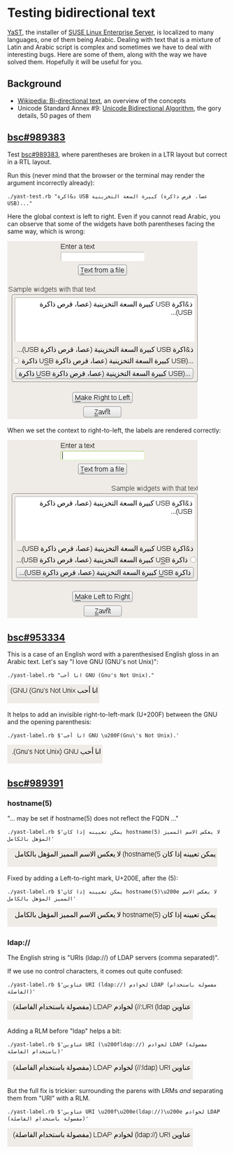# Testing bidirectional text

[YaST][], the installer of [SUSE Linux Enterprise Server][SLES], is localized
to many languages, one of them being Arabic. Dealing with text that is a
mixture of Latin and Arabic script is complex and sometimes we have to deal
with interesting bugs. Here are some of them, along with the way we have
solved them. Hopefully it will be useful for you.

[YaST]: http://yast.github.io/
[SLES]: https://www.suse.com/products/server

## Background

* [Wikipedia: Bi-directional text][w], an overview of the concepts
* Unicode Standard Annex #9: [Unicode Bidirectional Algorithm][u], the gory
  details, 50 pages of them

[w]: https://en.wikipedia.org/wiki/Bi-directional_text
[u]: http://www.unicode.org/reports/tr9/

## [bsc#989383](https://bugzilla.suse.com/show_bug.cgi?id=989383)

Test [bsc#989383](https://bugzilla.suse.com/show_bug.cgi?id=989383), where
parentheses are broken in a LTR layout but correct in a RTL layout.

Run this (never mind that the browser or the terminal may render the argument
incorrectly already):

    ./yast-test.rb "ذ&اكرة USB كبيرة السعة التخزينية (عصا، قرص ذاكرة USB)..."

Here the global context is left to right. Even if you cannot read Arabic, you
can observe that some of the widgets have both parentheses facing the same
way, which is wrong:

![LTR, bad](screenshots/bidi-usb-ltr-bad.png)

When we set the context to right-to-left, the labels are rendered correctly:

![RTL, good](screenshots/bidi-usb-rtl-good.png)

## [bsc#953334](https://bugzilla.suse.com/show_bug.cgi?id=953334)

This is a case of an English word with a parenthesised English gloss in an
Arabic text. Let's say "I love GNU (GNU's not Unix)":

    ./yast-label.rb "انا أحب GNU (Gnu's Not Unix)."

![Without a RTL mark, bad](screenshots/bidi-gnu-bad.png)

It helps to add an invisible right-to-left-mark (U+200F)
between the GNU and the opening parenthesis:

    ./yast-label.rb $'انا أحب GNU \u200F(Gnu\'s Not Unix).'

![With a RTL mark, good](screenshots/bidi-gnu-good.png)

## [bsc#989391](https://bugzilla.suse.com/show_bug.cgi?id=989391)

### hostname(5)

"... may be set if hostname(5) does not reflect the FQDN ..."

    ./yast-label.rb $'يمكن تعيينه إذا كان hostname(5) لا يعكس الاسم المميز المؤهل بالكامل'

![Without a LTR mark, bad](screenshots/bidi-hostname5-bad.png)

Fixed by adding a Left-to-right mark, U+200E, after the (5):

    ./yast-label.rb $'يمكن تعيينه إذا كان hostname(5)\u200e لا يعكس الاسم المميز المؤهل بالكامل'

![With a LTR mark, good](screenshots/bidi-hostname5-good.png)

### ldap://

The English string is "URIs (ldap://) of LDAP servers (comma separated)".

If we use no control characters, it comes out quite confused:

    ./yast-label.rb $'عناوين URI (ldap://) لخوادم LDAP (مفصولة باستخدام الفاصلة)'

![LDAP, worse](screenshots/bidi-ldap-worse.png)

Adding a RLM before "ldap" helps a bit:

    ./yast-label.rb $'عناوين URI (\u200fldap://) لخوادم LDAP (مفصولة باستخدام الفاصلة)'

![LDAP, bad](screenshots/bidi-ldap-bad.png)

But the full fix is trickier: surrounding
the parens with LRMs *and* separating them from "URI" with a RLM.

    ./yast-label.rb $'عناوين URI \u200f\u200e(ldap://)\u200e لخوادم LDAP (مفصولة باستخدام الفاصلة)'

![LDAP, good](screenshots/bidi-ldap-good.png)
